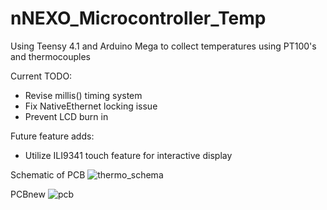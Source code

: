 # nNEXO_Microcontroller_Temp
Using Teensy 4.1 and Arduino Mega to collect temperatures using PT100's and thermocouples

Current TODO:
- Revise millis() timing system
- Fix NativeEthernet locking issue
- Prevent LCD burn in

Future feature adds:
- Utilize ILI9341 touch feature for interactive display

Schematic of PCB
![thermo_schema](https://user-images.githubusercontent.com/41352475/132793191-bda32222-9b1f-4f85-8990-db4a2b8e5992.png)

PCBnew
![pcb](https://user-images.githubusercontent.com/41352475/132793175-9a99f739-fb08-49bc-b5ce-bcf16014bdfe.png)
